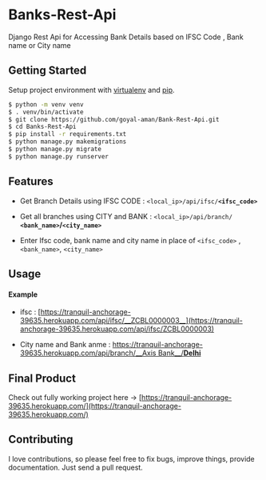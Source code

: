 # Banks-Rest-Api
Django Rest Api for Accessing Bank Details based on IFSC Code , Bank name or City name

## Getting Started

Setup project environment with [virtualenv](https://virtualenv.pypa.io) and [pip](https://pip.pypa.io).

```bash
$ python -m venv venv
$ . venv/bin/activate
$ git clone https://github.com/goyal-aman/Bank-Rest-Api.git
$ cd Banks-Rest-Api
$ pip install -r requirements.txt
$ python manage.py makemigrations
$ python manage.py migrate
$ python manage.py runserver
```

## Features

* Get Branch Details using IFSC CODE : `<local_ip>/api/ifsc/`**`<ifsc_code>`**

* Get all branches using CITY and BANK : `<local_ip>/api/branch/` **`<bank_name>`/`<city_name>`**
* Enter Ifsc code, bank name and city name in place of `<ifsc_code>` , `<bank_name>`, `<city_name>`

## Usage
#### Example
* ifsc : [https://tranquil-anchorage-39635.herokuapp.com/api/ifsc/__ZCBL0000003__](https://tranquil-anchorage-39635.herokuapp.com/api/ifsc/ZCBL0000003)

* City name and Bank anme : [https://tranquil-anchorage-39635.herokuapp.com/api/branch/__Axis Bank__/__Delhi__](https://tranquil-anchorage-39635.herokuapp.com/api/branch/Axis%20Bank/Delhi)

## Final Product
Check out fully working project here -> [https://tranquil-anchorage-39635.herokuapp.com/](https://tranquil-anchorage-39635.herokuapp.com/)

## Contributing

I love contributions, so please feel free to fix bugs, improve things, provide documentation. Just send a pull request.


